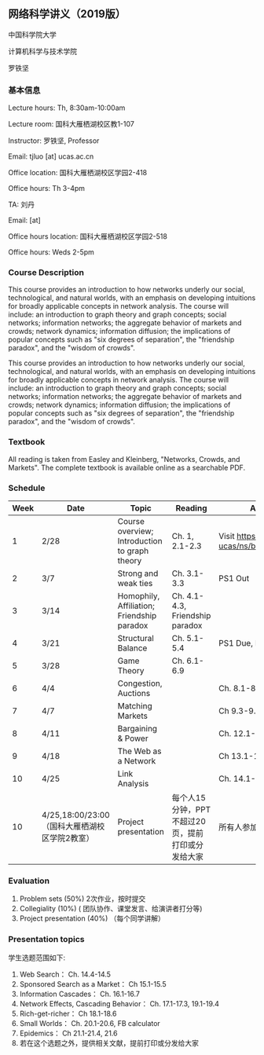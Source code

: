 ## 网络科学讲义（2019版）
中国科学院大学

计算机科学与技术学院

罗铁坚
### 基本信息

Lecture hours: Th, 8:30am-10:00am

Lecture room: 国科大雁栖湖校区教1-107

Instructor: 罗铁坚, Professor

Email: tjluo [at] ucas.ac.cn

Office location: 国科大雁栖湖校区学园2-418 

Office hours: Th 3-4pm

TA: 刘丹

Email:  [at] 

Office hours location: 国科大雁栖湖校区学园2-518 

Office hours: Weds 2-5pm

### Course Description
This course provides an introduction to how networks underly our social, technological, and natural worlds, with an emphasis on developing intuitions for broadly applicable concepts in network analysis. The course will include: an introduction to graph theory and graph concepts; social networks; information networks; the aggregate behavior of markets and crowds; network dynamics; information diffusion; the implications of popular concepts such as "six degrees of separation", the "friendship paradox", and the "wisdom of crowds".

This course provides an introduction to how networks underly our social, technological, and natural worlds, with an emphasis on developing intuitions for broadly applicable concepts in network analysis. The course will include: an introduction to graph theory and graph concepts; social networks; information networks; the aggregate behavior of markets and crowds; network dynamics; information diffusion; the implications of popular concepts such as "six degrees of separation", the "friendship paradox", and the "wisdom of crowds".
### Textbook
All reading is taken from Easley and Kleinberg, "Networks, Crowds, and Markets". The complete textbook is available online as a searchable PDF.
### Schedule

Week | Date	| Topic | Reading	| Assignments
-----|------|-------|---------|------------
1 | 2/28 |	Course overview; Introduction to graph theory	|Ch. 1, 2.1-2.3|	Visit https://github.com/tjluo-ucas/ns/blob/master/index.md
2 |	3/7	|  Strong and weak ties|Ch. 3.1-3.3|PS1 Out
3 |3/14	|Homophily, Affiliation; Friendship paradox|	  Ch. 4.1-4.3, Friendship paradox|	|
4 |3/21	|Structural Balance|	                          Ch. 5.1-5.4	               |PS1 Due, PS2 Out
5 |	3/28|	Game Theory	                                  |Ch. 6.1-6.9|	 |
6 |	4/4	| Congestion, Auctions|	                      |  Ch. 8.1-8.2, 9.1-9.2|	|
7 |	4/7	|Matching Markets	|                            |Ch 9.3-9.6, 10.1-10.4|	|
8 |	4/11|Bargaining & Power	|                          |Ch. 12.1-12.3, 12.5-12.8|	 PS2 Due, PS3 Out
9 |	4/18|The Web as a Network|	                        |Ch 13.1-13.5|	|
10|	4/25|Link Analysis|	                               |Ch. 14.1-14.3|          	  PS3 Due
10| 4/25,18:00/23:00（国科大雁栖湖校区学院2教室）       |Project presentation|每个人15分钟，PPT不超过20页，提前打印或分发给大家  |所有人参加

### Evaluation
1. Problem sets (50%) 2次作业，按时提交
2. Collegiality (10%) ( 团队协作、课堂发言、给演讲者打分等)
3. Project presentation (40%) （每个同学讲解）
### Presentation topics
学生选题范围如下:
1. Web Search： Ch. 14.4-14.5
2. Sponsored Search as a Market： Ch 15.1-15.5
3. Information Cascades： Ch. 16.1-16.7
4. Network Effects, Cascading Behavior： Ch. 17.1-17.3, 19.1-19.4
5. Rich-get-richer： Ch 18.1-18.6
6. Small Worlds： Ch. 20.1-20.6, FB calculator
7. Epidemics： Ch 21.1-21.4, 21.6
8. 若在这个选题之外，提供相关文献，提前打印或分发给大家

